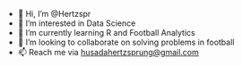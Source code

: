 - 👋 Hi, I’m @Hertzspr
- 👀 I’m interested in Data Science
- 🌱 I’m currently learning R and Football Analytics
- 💞️ I’m looking to collaborate on solving problems in football
- 📫 Reach me via husadahertzsprung@gmail.com

<!---
Hertzspr/Hertzspr is a ✨ special ✨ repository because its `README.md` (this file) appears on your GitHub profile.
You can click the Preview link to take a look at your changes.
--->

